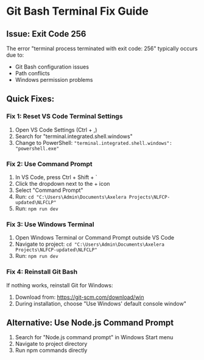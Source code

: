 # Git Bash Terminal Fix Guide

## Issue: Exit Code 256
The error "terminal process terminated with exit code: 256" typically occurs due to:
- Git Bash configuration issues
- Path conflicts
- Windows permission problems

## Quick Fixes:

### Fix 1: Reset VS Code Terminal Settings
1. Open VS Code Settings (Ctrl + ,)
2. Search for "terminal.integrated.shell.windows"
3. Change to PowerShell: `"terminal.integrated.shell.windows": "powershell.exe"`

### Fix 2: Use Command Prompt
1. In VS Code, press Ctrl + Shift + `
2. Click the dropdown next to the + icon
3. Select "Command Prompt"
4. Run: `cd "C:\Users\Admin\Documents\Axelera Projects\NLFCP-updated\NLFCLP"`
5. Run: `npm run dev`

### Fix 3: Use Windows Terminal
1. Open Windows Terminal or Command Prompt outside VS Code
2. Navigate to project: `cd "C:\Users\Admin\Documents\Axelera Projects\NLFCP-updated\NLFCLP"`
3. Run: `npm run dev`

### Fix 4: Reinstall Git Bash
If nothing works, reinstall Git for Windows:
1. Download from: https://git-scm.com/download/win
2. During installation, choose "Use Windows' default console window"

## Alternative: Use Node.js Command Prompt
1. Search for "Node.js command prompt" in Windows Start menu
2. Navigate to project directory
3. Run npm commands directly